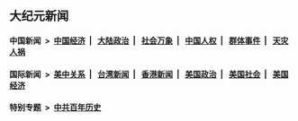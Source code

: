 ## 大纪元新闻

#### 中国新闻 &nbsp;>&nbsp; [中国经济](indexes/ncid283/README.md?01132045) &nbsp;| &nbsp; [大陆政治](indexes/ncid277/README.md?01132045) &nbsp;| &nbsp; [社会万象](indexes/ncid282/README.md?01132045) &nbsp;| &nbsp; [中国人权](indexes/ncid278/README.md?01132045) &nbsp;| &nbsp; [群体事件](indexes/ncid279/README.md?01132045) &nbsp;| &nbsp; [天灾人祸](indexes/ncid280/README.md?01132045)

#### 国际新闻 &nbsp;>&nbsp; [美中关系](indexes/nf1412576/README.md?01132045) &nbsp;| &nbsp; [台湾新闻](indexes/ncid1349361/README.md?01132045) &nbsp;| &nbsp; [香港新闻](indexes/ncid1349362/README.md?01132045) &nbsp;| &nbsp; [美国政治](indexes/ncid1078159/README.md?01132045) &nbsp;| &nbsp; [美国社会](indexes/ncid1078160/README.md?01132045) &nbsp;| &nbsp; [美国经济](indexes/ncid1078158/README.md?01132045)

#### 特别专题 &nbsp;>&nbsp; [中共百年历史](https://github.com/epoch-news/epoch-special/blob/master/README.md?01132045)  

